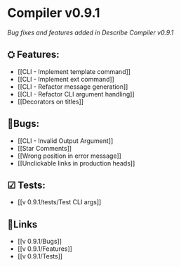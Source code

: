 # Compiler v0.9.1
_Bug fixes and features added in Describe Compiler v0.9.1_

## ⛭ Features:
* [[CLI - Implement template command]]
* [[CLI - Implement ext command]]
* [[CLI - Refactor message generation]]
* [[CLI - Refactor CLI argument handling]]
* [[Decorators on titles]]

## 🐞Bugs:
* [[CLI - Invalid Output Argument]]
* [[Star Comments]]
* [[Wrong position in error message]]
* [[Unclickable links in production heads]]
  
## ☑ Tests:
* [[v 0.9.1/tests/Test CLI args]]

## 🔗Links
* [[v 0.9.1/Bugs]]
* [[v 0.9.1/Features]]
* [[v 0.9.1/Tests]]

